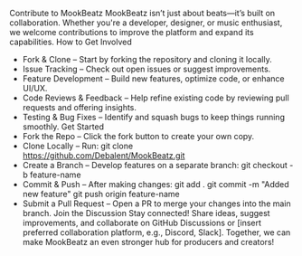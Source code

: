 Contribute to MookBeatz
MookBeatz isn’t just about beats—it’s built on collaboration. Whether you're a developer, designer, or music enthusiast, we welcome contributions to improve the platform and expand its capabilities.
How to Get Involved
- Fork & Clone – Start by forking the repository and cloning it locally.
- Issue Tracking – Check out open issues or suggest improvements.
- Feature Development – Build new features, optimize code, or enhance UI/UX.
- Code Reviews & Feedback – Help refine existing code by reviewing pull requests and offering insights.
- Testing & Bug Fixes – Identify and squash bugs to keep things running smoothly.
Get Started
- Fork the Repo – Click the fork button to create your own copy.
- Clone Locally – Run:
git clone https://github.com/Debalent/MookBeatz.git
- Create a Branch – Develop features on a separate branch:
git checkout -b feature-name
- Commit & Push – After making changes:
git add .
git commit -m "Added new feature"
git push origin feature-name
- Submit a Pull Request – Open a PR to merge your changes into the main branch.
Join the Discussion
Stay connected! Share ideas, suggest improvements, and collaborate on GitHub Discussions or [insert preferred collaboration platform, e.g., Discord, Slack].
Together, we can make MookBeatz an even stronger hub for producers and creators! 
